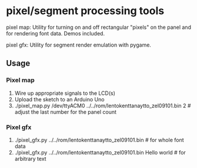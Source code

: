 # pixel/segment processing tools

pixel map: Utility for turning on and off rectangular "pixels" on the panel and for rendering font data. Demos included.

pixel gfx: Utility for segment render emulation with pygame.

## Usage

### Pixel map

1. Wire up appropriate signals to the LCD(s)
2. Upload the sketch to an Arduino Uno
3. ./pixel\_map.py /dev/ttyACM0 ../../rom/lentokenttanaytto\_zel09101.bin 2 # adjust the last number for the panel count

### Pixel gfx

1. ./pixel\_gfx.py ../../rom/lentokenttanaytto\_zel09101.bin # for whole font data
2. ./pixel\_gfx.py ../../rom/lentokenttanaytto\_zel09101.bin Hello world # for arbitrary text
